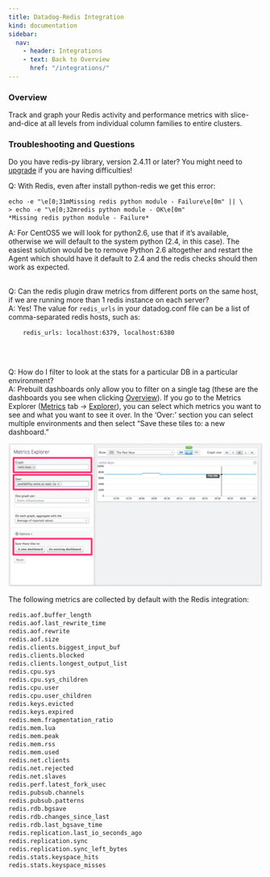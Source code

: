 ```yaml
---
title: Datadog-Redis Integration
kind: documentation
sidebar:
  nav:
    - header: Integrations
    - text: Back to Overview
      href: "/integrations/"
---
```

<div id="int-overview">
<h3>Overview</h3>
Track and graph your Redis activity and performance metrics with slice-and-dice at
all levels from individual column families to entire clusters.

</div>

<h3>
Troubleshooting and Questions
</h3>

Do you have redis-py library, version 2.4.11 or later? You might need to
<a href="https://github.com/DataDog/dd-agent/issues/374">upgrade</a>
if you are having difficulties!

<span class="question">Q: With Redis, even after install python-redis we get this error:</span>

>

	echo -e "\e[0;31mMissing redis python module - Failure\e[0m" || \
	> echo -e "\e[0;32mredis python module - OK\e[0m"
	*Missing redis python module - Failure*


A: For CentOS5 we will look for python2.6, use that if it’s available, otherwise
we will default to the system python (2.4, in this case). The easiest solution
would be to remove Python 2.6 altogether and restart the Agent which should
have it default to 2.4 and the redis checks should then work as expected.
<br>
<br>

<span class="question">Q: Can the redis plugin draw metrics from different ports on the same host,
if we are running more than 1 redis instance on each server?</span>
<br>A: Yes! The value for `redis_urls` in your datadog.conf file can be a list of
comma-separated redis hosts, such as:

```
	redis_urls: localhost:6379, localhost:6380
```
<br>
<br>

<span class="question">Q: How do I filter to look at
the stats for a particular DB in a particular environment?</span>
<br>A: Prebuilt dashboards only allow you to filter on a single tag
(these are the dashboards you see when
clicking <a href="https://app.datadoghq.com/account/overview"
target="_blank">Overview</a>). If you go to the Metrics Explorer
(<a href="https://app.datadoghq.com/metric/explorer"
target="_blank">Metrics</a> tab
→ <a href="https://app.datadoghq.com/metric/explorer"
target="_blank">Explorer</a>), you can select which metrics you want
to see and what you want to see it over.  In the ‘Over:’ section you
can select multiple environments and then select “Save these tiles to:
a new dashboard.”

<img src="/static/images/metric-explorer-redis.png"/>

<br>

The following metrics are collected by default with the Redis integration:

    redis.aof.buffer_length
    redis.aof.last_rewrite_time
    redis.aof.rewrite
    redis.aof.size
    redis.clients.biggest_input_buf
    redis.clients.blocked
    redis.clients.longest_output_list
    redis.cpu.sys
    redis.cpu.sys_children
    redis.cpu.user
    redis.cpu.user_children
    redis.keys.evicted
    redis.keys.expired
    redis.mem.fragmentation_ratio
    redis.mem.lua
    redis.mem.peak
    redis.mem.rss
    redis.mem.used
    redis.net.clients
    redis.net.rejected
    redis.net.slaves
    redis.perf.latest_fork_usec
    redis.pubsub.channels
    redis.pubsub.patterns
    redis.rdb.bgsave
    redis.rdb.changes_since_last
    redis.rdb.last_bgsave_time
    redis.replication.last_io_seconds_ago
    redis.replication.sync
    redis.replication.sync_left_bytes
    redis.stats.keyspace_hits
    redis.stats.keyspace_misses



